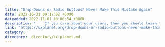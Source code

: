```yaml
---
title: "Drop-Downs or Radio Buttons? Never Make This Mistake Again"
date: 2022-10-31 09:17:02 +0000
dateadded: 2022-11-01 00:00:54 +0000
description: "    If you care about your users, then you should learn that we have a few best practices to accelerate your assertiveness in the world of…  Continue reading on UX Planet »  "
link: "https://uxplanet.org/drop-downs-or-radio-buttons-never-make-this-mistake-again-abaa799df8cd?source=rss----819cc2aaeee0---4"
category:
directory: _directory/ux-planet.md
---
```

